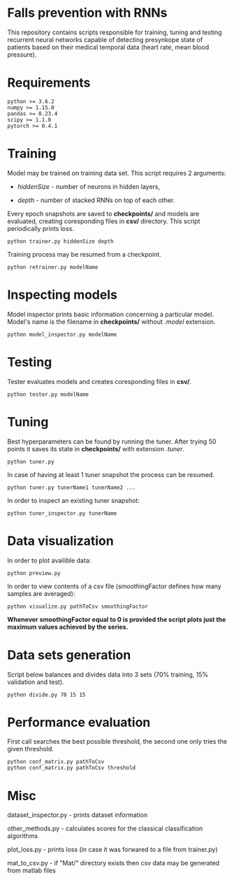 ﻿# Falls prevention with RNNs

This repository contains scripts responsible for training, tuning and testing recurrent neural networks capable of detecting presynkope state of patients based on their medical temporal data (heart rate, mean blood pressure).

# Requirements
```
python >= 3.6.2
numpy >= 1.15.0
pandas >= 0.23.4
scipy >= 1.1.0
pytorch >= 0.4.1
```

# Training
Model may be trained on training data set. This script requires 2 arguments:

*	*hiddenSize* - number of neurons in hidden layers,

*	*depth* - number of stacked RNNs on top of each other.

Every epoch snapshots are saved to **checkpoints/** and models are evaluated, creating coresponding files in **csv/** directory. This script periodically prints loss.
```
python trainer.py hiddenSize depth
``` 
Training process may be resumed from a checkpoint.
```
python retrainer.py modelName
```

# Inspecting models
Model inspector prints basic information concerning a particular model. Model's name is the filename in **checkpoints/** without *.model* extension.
```
python model_inspector.py modelName
```

# Testing
Tester evaluates models and creates coresponding files in **csv/**.
```
python tester.py modelName
```

# Tuning
Best hyperparameters can be found by running the tuner. After trying 50 points it saves its state in **checkpoints/** with extension *.tuner*.
```
python tuner.py
```
In case of having at least 1 tuner snapshot the process can be resumed.
```
python tuner.py tunerName1 tunerName2 ...
```
In order to inspect an existing tuner snapshot:
```
python tuner_inspector.py tunerName
```

# Data visualization
In order to plot availible data:
```
python preview.py
```
In order to view contents of a csv file (smoothingFactor defines how many samples are averaged):
```
python visualize.py pathToCsv smoothingFactor
```

**Whenever smoothingFactor equal to 0 is provided the script plots just the maximum values achieved by the series.**

# Data sets generation
Script below balances and divides data into 3 sets (70% training, 15% validation and test).
```
python divide.py 70 15 15
```

# Performance evaluation
First call searches the best possible threshold, the second one only tries the given threshold.
```
python conf_matrix.py pathToCsv
python conf_matrix.py pathToCsv threshold
```

# Misc
dataset_inspector.py - prints dataset information

other_methods.py - calculates scores for the classical classification algorithms

plot_loss.py - prints loss (in case it was forwared to a file from trainer.py)

mat_to_csv.py - if "Mat/" directory exists then csv data may be generated from matlab files

